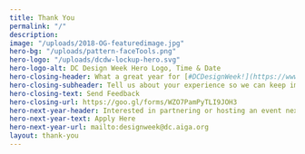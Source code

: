 ```yaml
---
title: Thank You
permalink: "/"
description:
image: "/uploads/2018-OG-featuredimage.jpg"
hero-bg: "/uploads/pattern-faceTools.png"
hero-logo: "/uploads/dcdw-lockup-hero.svg"
hero-logo-alt: DC Design Week Hero Logo, Time & Date
hero-closing-header: What a great year for [#DCDesignWeek!](https://www.instagram.com/explore/tags/dcdesignweek/)
hero-closing-subheader: Tell us about your experience so we can keep improving!
hero-closing-text: Send Feedback
hero-closing-url: https://goo.gl/forms/WZO7PamPyTLI9JOH3
hero-next-year-header: Interested in partnering or hosting an event next year?
hero-next-year-text: Apply Here
hero-next-year-url: mailto:designweek@dc.aiga.org
layout: thank-you
---
```

